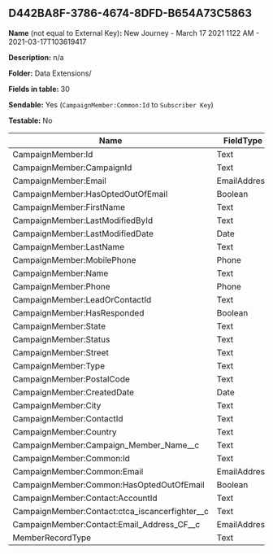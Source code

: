 ## D442BA8F-3786-4674-8DFD-B654A73C5863

**Name** (not equal to External Key)**:** New Journey - March 17 2021 1122 AM - 2021-03-17T103619417

**Description:** n/a

**Folder:** Data Extensions/

**Fields in table:** 30

**Sendable:** Yes (`CampaignMember:Common:Id` to `Subscriber Key`)

**Testable:** No

| Name | FieldType | MaxLength | IsPrimaryKey | IsNullable | DefaultValue |
| --- | --- | --- | --- | --- | --- |
| CampaignMember:Id | Text | 18 | - | - |  |
| CampaignMember:CampaignId | Text | 18 | - | + |  |
| CampaignMember:Email | EmailAddress | 80 | - | + |  |
| CampaignMember:HasOptedOutOfEmail | Boolean |  | - | + | False |
| CampaignMember:FirstName | Text | 40 | - | + |  |
| CampaignMember:LastModifiedById | Text | 18 | - | + |  |
| CampaignMember:LastModifiedDate | Date |  | - | + |  |
| CampaignMember:LastName | Text | 80 | - | + |  |
| CampaignMember:MobilePhone | Phone | 50 | - | + |  |
| CampaignMember:Name | Text | 255 | - | + |  |
| CampaignMember:Phone | Phone | 50 | - | + |  |
| CampaignMember:LeadOrContactId | Text | 18 | - | + |  |
| CampaignMember:HasResponded | Boolean |  | - | + | False |
| CampaignMember:State | Text | 80 | - | + |  |
| CampaignMember:Status | Text | 40 | - | + |  |
| CampaignMember:Street | Text | 255 | - | + |  |
| CampaignMember:Type | Text | 40 | - | + |  |
| CampaignMember:PostalCode | Text | 20 | - | + |  |
| CampaignMember:CreatedDate | Date |  | - | + |  |
| CampaignMember:City | Text | 40 | - | + |  |
| CampaignMember:ContactId | Text | 18 | - | + |  |
| CampaignMember:Country | Text | 80 | - | + |  |
| CampaignMember:Campaign_Member_Name__c | Text | 1300 | - | + |  |
| CampaignMember:Common:Id | Text | 18 | - | - |  |
| CampaignMember:Common:Email | EmailAddress | 80 | - | + |  |
| CampaignMember:Common:HasOptedOutOfEmail | Boolean |  | - | + | False |
| CampaignMember:Contact:AccountId | Text | 18 | - | + |  |
| CampaignMember:Contact:ctca_iscancerfighter__c | Text | 255 | - | + |  |
| CampaignMember:Contact:Email_Address_CF__c | EmailAddress | 80 | - | + |  |
| MemberRecordType | Text | 20 | - | - |  |

